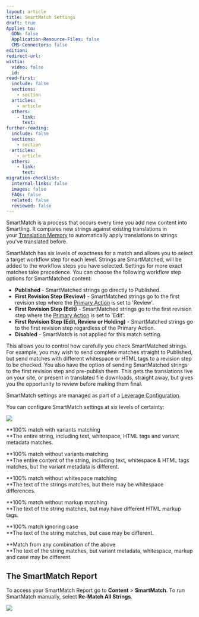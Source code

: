 ```yaml
---
layout: article
title: SmartMatch Settings
draft: true
Applies to:
  GDN: false
  Application-Resource-Files: false
  CMS-Connectors: false
edition:
redirect-url:
wistia:
  video: false
  id:
read-first:
  include: false
  sections:
    - section
  articles:
    - article
  others:
    - link:
      text:
further-reading:
  include: false
  sections:
    - section
  articles:
    - article
  others:
    - link:
      text:
migration-checklist:
  internal-links: false
  images: false
  FAQs: false
  related: false
  reviewed: false
---
```



SmartMatch is a process that occurs every time you add new content into Smartling. It compares new strings against existing translations in your [Translation Memory]() to automatically apply translations to strings you've translated before.

SmartMatch has six levels of exactness for a match and allows you to select a target workflow step for each level. Strings are SmartMatched, will be added to the workflow steps you have selected. Settings for more exact matches take precedence. You can choose the following workflow step options for SmartMatched content:

*   **Published** - SmartMatched strings go directly to Published.
*   **First Revision Step (Review)** - SmartMatched strings go to the first revision step where the [Primary Action](/hc/en-us/articles/203604913#Customize) is set to 'Review'.
*   **First Revision Step (Edit)** - SmartMatched strings go to the first revision step where the [Primary Action](/hc/en-us/articles/203604913#Customize) is set to 'Edit'.
*   **First Revision Step (Edit, Review or Holding)** - SmartMatched strings go to the first revision step regardless of the Primary Action.
*   **Disabled** - SmartMatch is not applied for this match setting.

This allows you to control how carefully you check SmartMatched strings. For example, you may wish to send complete matches straight to Published, but send matches with different whitespace or HTML tags to a revision step to be checked. You also have the option of sending SmartMatched strings to the first revision step and pre-publish them. This gets the translations live on your site, or present in translated file downloads, straight away, but gives you the opportunity to review before making them final.

SmartMatch settings are managed as part of a [Leverage Configuration]().

You can configure SmartMatch settings at six levels of certainty:

![](/hc/en-us/article_attachments/209014247/Smartling___Linguistic_Assets.png)

**100% match with variants matching  
**The entire string, including text, whitespace, HTML tags and variant metadata matches.

**100% match without variants matching  
**The entire content of the string, including text, whitespace & HTML tags matches, but the variant metadata is different.

**100% match without whitespace matching  
**The text of the strings matches, but there may be whitespace differences.

**100% match without markup matching  
**The text of the string matches, but may have different HTML markup tags.

**100% match ignoring case  
**The text of the string matches, but case may be different.

**Match from any combination of the above  
**The text of the string matches, but variant metadata, whitespace, markup and case may be different.  

## The SmartMatch Report

To access your SmartMatch Report go to **Content** > **SmartMatch**. To run SmartMatch manually, select **Re-Match All Strings**.

![](/hc/en-us/article_attachments/205908917/Smartling___SmartMatch_Report.png)